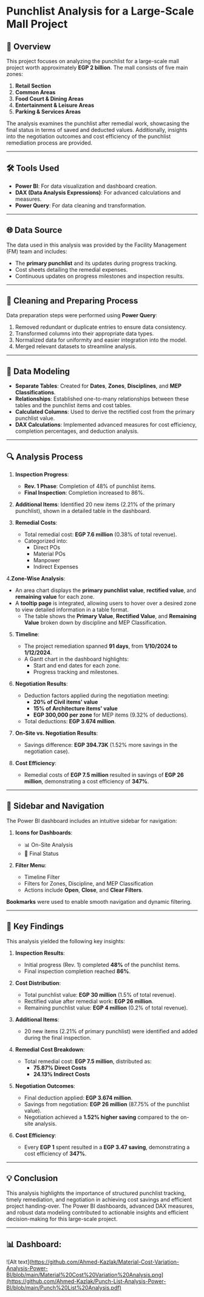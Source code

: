 # Punchlist Analysis for a Large-Scale Mall Project

## 📅 Overview 

This project focuses on analyzing the punchlist for a large-scale mall project worth approximately **EGP 2 billion**. The mall consists of five main zones:  
1. **Retail Section**  
2. **Common Areas**  
3. **Food Court & Dining Areas**  
4. **Entertainment & Leisure Areas**  
5. **Parking & Services Areas**  

The analysis examines the punchlist after remedial work, showcasing the final status in terms of saved and deducted values. Additionally, insights into the negotiation outcomes and cost efficiency of the punchlist remediation process are provided.

---

## 🛠️ Tools Used 

- **Power BI**: For data visualization and dashboard creation.  
- **DAX (Data Analysis Expressions)**: For advanced calculations and measures.  
- **Power Query**: For data cleaning and transformation.

---

## 🌐 Data Source 

The data used in this analysis was provided by the Facility Management (FM) team and includes:
- The **primary punchlist** and its updates during progress tracking.
- Cost sheets detailing the remedial expenses.
- Continuous updates on progress milestones and inspection results.

---

## 🧹  Cleaning and Preparing Process 
Data preparation steps were performed using **Power Query**:
1. Removed redundant or duplicate entries to ensure data consistency.  
2. Transformed columns into their appropriate data types.  
3. Normalized data for uniformity and easier integration into the model.  
4. Merged relevant datasets to streamline analysis.  

---

## 🔗 Data Modeling 

- **Separate Tables**: Created for **Dates**, **Zones**, **Disciplines**, and **MEP Classifications**.  
- **Relationships**: Established one-to-many relationships between these tables and the punchlist items and cost tables.  
- **Calculated Columns**: Used to derive the rectified cost from the primary punchlist value.  
- **DAX Calculations**: Implemented advanced measures for cost efficiency, completion percentages, and deduction analysis.

---

## 🔍 Analysis Process 

1. **Inspection Progress**:  
   - **Rev. 1 Phase**: Completion of 48% of punchlist items.  
   - **Final Inspection**: Completion increased to 86%.  

2. **Additional Items**: Identified 20 new items (2.21% of the primary punchlist), shown in a detailed table in the dashboard.  

3. **Remedial Costs**:  
   - Total remedial cost: **EGP 7.6 million** (0.38% of total revenue).  
   - Categorized into:
     - Direct POs  
     - Material POs  
     - Manpower  
     - Indirect Expenses  

4.**Zone-Wise Analysis**:  
   - An area chart displays the **primary punchlist value**, **rectified value**, and **remaining value** for each zone.  
   - A **tooltip page** is integrated, allowing users to hover over a desired zone to view detailed information in a table format.  
     - The table shows the **Primary Value**, **Rectified Value**, and **Remaining Value** broken down by discipline and MEP Classification.

5. **Timeline**:  
   - The project remediation spanned **91 days**, from **1/10/2024 to 1/12/2024**.  
   - A Gantt chart in the dashboard highlights:
     - Start and end dates for each zone.  
     - Progress tracking and milestones.  

6. **Negotiation Results**:  
   - Deduction factors applied during the negotiation meeting:
     - **20% of Civil items' value**  
     - **15% of Architecture items' value**  
     - **EGP 300,000 per zone** for MEP items (9.32% of deductions).  
   - Total deductions: **EGP 3.674 million**.  

7. **On-Site vs. Negotiation Results**:  
   - Savings difference: **EGP 394.73K** (1.52% more savings in the negotiation case).  

8. **Cost Efficiency**:  
   - Remedial costs of **EGP 7.5 million** resulted in savings of **EGP 26 million**, demonstrating a cost efficiency of **347%**.

---

## 📑 Sidebar and Navigation 

The Power BI dashboard includes an intuitive sidebar for navigation:  
1. **Icons for Dashboards**:  
   - 📊 On-Site Analysis  
   - 🤝 Final Status  

2. **Filter Menu**:  
   - Timeline Filter  
   - Filters for Zones, Discipline, and MEP Classification  
   - Actions include **Open**, **Close**, and **Clear Filters**.  

**Bookmarks** were used to enable smooth navigation and dynamic filtering.

---

## 📌 Key Findings 

This analysis yielded the following key insights:  
1. **Inspection Results**:  
   - Initial progress (Rev. 1) completed **48%** of the punchlist items.  
   - Final inspection completion reached **86%**.  

2. **Cost Distribution**:  
   - Total punchlist value: **EGP 30 million** (1.5% of total revenue).  
   - Rectified value after remedial work: **EGP 26 million**.  
   - Remaining punchlist value: **EGP 4 million** (0.2% of total revenue).  

3. **Additional Items**:  
   - 20 new items (2.21% of primary punchlist) were identified and added during the final inspection.  

4. **Remedial Cost Breakdown**:  
   - Total remedial cost: **EGP 7.5 million**, distributed as:
     - **75.87% Direct Costs**  
     - **24.13% Indirect Costs**  

5. **Negotiation Outcomes**:  
   - Final deduction applied: **EGP 3.674 million**.  
   - Savings from negotiation: **EGP 26 million** (87.75% of the punchlist value).  
   - Negotiation achieved a **1.52% higher saving** compared to the on-site analysis.  

6. **Cost Efficiency**:  
   - Every **EGP 1** spent resulted in a **EGP 3.47 saving**, demonstrating a cost efficiency of **347%**.  

---

## 💡 Conclusion 

This analysis highlights the importance of structured punchlist tracking, timely remediation, and negotiation in achieving cost savings and efficient project handing-over. The Power BI dashboards, advanced DAX measures, and robust data modeling contributed to actionable insights and efficient decision-making for this large-scale project.

---

## 📊 Dashboard:
![Alt text](https://github.com/Ahmed-Kazlak/Material-Cost-Variation-Analysis-Power-BI/blob/main/Material%20Cost%20Variation%20Analysis.png](https://github.com/Ahmed-Kazlak/Punch-List-Analysis-Power-BI/blob/main/Punch%20List%20Analysis.pdf)
